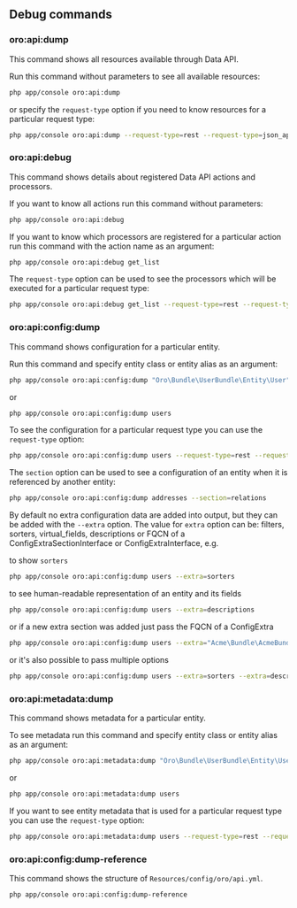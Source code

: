 Debug commands
--------------

### oro:api:dump
This command shows all resources available through Data API.

Run this command without parameters to see all available resources:

```bash
php app/console oro:api:dump
```

or specify the `request-type` option if you need to know resources for a particular request type:

```bash
php app/console oro:api:dump --request-type=rest --request-type=json_api
```

### oro:api:debug
This command shows details about registered Data API actions and processors.

If you want to know all actions run this command without parameters:

```bash
php app/console oro:api:debug
```

If you want to know which processors are registered for a particular action run this command with the action name as an argument:

```bash
php app/console oro:api:debug get_list
```

The `request-type` option can be used to see the processors which will be executed for a particular request type:

```bash
php app/console oro:api:debug get_list --request-type=rest --request-type=json_api
```

### oro:api:config:dump
This command shows configuration for a particular entity.

Run this command and specify entity class or entity alias as an argument:

```bash
php app/console oro:api:config:dump "Oro\Bundle\UserBundle\Entity\User"
```

or

```bash
php app/console oro:api:config:dump users
```

To see the configuration for a particular request type you can use the `request-type` option:

```bash
php app/console oro:api:config:dump users --request-type=rest --request-type=json_api
```

The `section` option can be used to see a configuration of an entity when it is referenced by another entity:

```bash
php app/console oro:api:config:dump addresses --section=relations
```

By default no extra configuration data are added into output, but they can be added with the `--extra` option.
The value for `extra` option can be: filters, sorters, virtual_fields, descriptions or FQCN of a ConfigExtraSectionInterface or ConfigExtraInterface, e.g.

to show `sorters`

```bash
php app/console oro:api:config:dump users --extra=sorters
```

to see human-readable representation of an entity and its fields

```bash
php app/console oro:api:config:dump users --extra=descriptions
```

or if a new extra section was added just pass the FQCN of a ConfigExtra

```bash
php app/console oro:api:config:dump users --extra="Acme\Bundle\AcmeBundle\Config\AcmeConfigExtra"
```

or it's also possible to pass multiple options

```bash
php app/console oro:api:config:dump users --extra=sorters --extra=descriptions --extra=filters --extra="Acme\Bundle\AcmeBundle\Config\AcmeConfigExtra"
```


### oro:api:metadata:dump
This command shows metadata for a particular entity.

To see metadata run this command and specify entity class or entity alias as an argument:

```bash
php app/console oro:api:metadata:dump "Oro\Bundle\UserBundle\Entity\User"
```

or

```bash
php app/console oro:api:metadata:dump users
```

If you want to see entity metadata that is used for a particular request type you can use the `request-type` option:

```bash
php app/console oro:api:metadata:dump users --request-type=rest --request-type=json_api
```

### oro:api:config:dump-reference
This command shows the structure of `Resources/config/oro/api.yml`.

```bash
php app/console oro:api:config:dump-reference
```
